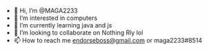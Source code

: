 - 👋 Hi, I’m @MAGA2233
- 👀 I’m interested in computers
- 🌱 I’m currently learning java and js
- 💞️ I’m looking to collaborate on Nothing Rly lol
- 📫 How to reach me endorseboss@gmail.com or maga2233#8514

<!---
MAGA2233/MAGA2233 is a ✨ special ✨ repository because its `README.md` (this file) appears on your GitHub profile.
You can click the Preview link to take a look at your changes.
--->
